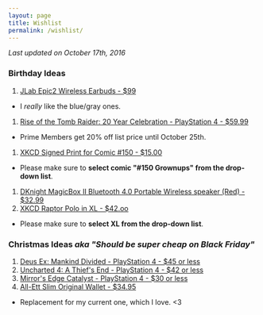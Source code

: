 ```yaml
---
layout: page
title: Wishlist
permalink: /wishlist/
---
```


*Last updated on October 17th, 2016*

### Birthday Ideas

1. [JLab Epic2 Wireless Earbuds - $99][bluetooth-earbuds]
  - I _really_ like the blue/gray ones.
1. [Rise of the Tomb Raider: 20 Year Celebration - PlayStation 4 - $59.99][tr-ps4]
  - Prime Members get 20% off list price until October 25th.
1. [XKCD Signed Print for Comic #150 - $15.00][xkcd-print]
  - Please make sure to **select comic "#150 Grownups" from the drop-down list**.
1. [DKnight MagicBox II Bluetooth 4.0 Portable Wireless speaker (Red) - $32.99][bt-speaker]
1. [XKCD Raptor Polo in XL - $42.oo][xkcd-polo]
  - Please make sure to **select XL from the drop-down list**.


### Christmas Ideas _aka "Should be super cheap on Black Friday"_

1. [Deus Ex: Mankind Divided - PlayStation 4 - $45 or less][deus-ex]
1. [Uncharted 4: A Thief's End - PlayStation 4 - $42 or less][uncharted-4]
1. [Mirror's Edge Catalyst - PlayStation 4 - $30 or less][mirrors-edge]
1. [All-Ett Slim Original Wallet - $34.95][all-ett]
  - Replacement for my current one, which I love. <3


[bluetooth-earbuds]: https://www.amazon.com/Bluetooth-GUARANTEED-waterproof-high-performance-microphone/dp/B01EZ86SLW
[tr-ps4]: https://www.amazon.com/Rise-Tomb-Raider-Year-Celebration-PlayStation/dp/B013HMN66M
[deus-ex]: https://www.amazon.com/Deus-Ex-Mankind-Divided-PlayStation-4/dp/B00VQZOIAG
[uncharted-4]: https://www.amazon.com/Uncharted-4-Thiefs-End-PlayStation/dp/B00GODZYNA
[mirrors-edge]: https://www.amazon.com/Mirrors-Edge-Catalyst-PlayStation-4/dp/B00ZDYJ9P0
[all-ett]: https://www.all-ett.com/product/slim-original-wallet/
[bt-speaker]: https://www.amazon.com/gp/product/B018WMG5Y2
[xkcd-print]: https://store.xkcd.com/products/signed-prints
[xkcd-polo]: https://store.xkcd.com/products/raptor-polo
